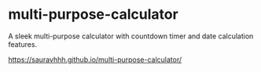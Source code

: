 # multi-purpose-calculator
A sleek multi-purpose calculator with countdown timer and date calculation features.

https://sauravhhh.github.io/multi-purpose-calculator/
